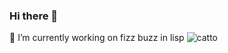 ### Hi there 👋
🔭 I’m currently working on fizz buzz in lisp
![catto](https://user-images.githubusercontent.com/24657662/133323604-b8afaca6-0c5c-4638-803b-c4467a6aba64.png)


<!--
**salkovskis/salkovskis** is a ✨ _special_ ✨ repository because its `README.md` (this file) appears on your GitHub profile.

Here are some ideas to get you started:

- 🔭 I’m currently working on ...
- 🌱 I’m currently learning ...
- 👯 I’m looking to collaborate on ...
- 🤔 I’m looking for help with ...
- 💬 Ask me about ...
- 📫 How to reach me: ...
- 😄 Pronouns: ...
- ⚡ Fun fact: ...
-->
